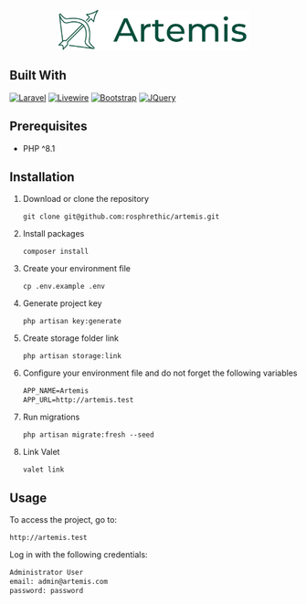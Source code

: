 <br />
<div align="center">
  <a href="#">
    <img src="logo-2.svg" alt="Logo" height="70">
  </a>
</div>

## Built With

[![Laravel][Laravel.com]][Laravel-url]
[![Livewire][Livewire.com]][Livewire-url]
[![Bootstrap][Bootstrap.com]][Bootstrap-url]
[![JQuery][JQuery.com]][JQuery-url]

[Laravel.com]: https://img.shields.io/badge/Laravel-FF2D20?style=for-the-badge&logo=laravel&logoColor=white
[Laravel-url]: https://laravel.com

[Livewire.com]: https://img.shields.io/badge/Livewire-fb6fa9?style=for-the-badge&logo=livewire&logoColor=white
[Livewire-url]: https://jquery.com

[Bootstrap.com]: https://img.shields.io/badge/Bootstrap-563D7C?style=for-the-badge&logo=bootstrap&logoColor=white
[Bootstrap-url]: https://getbootstrap.com

[JQuery.com]: https://img.shields.io/badge/jQuery-0769AD?style=for-the-badge&logo=jquery&logoColor=white
[JQuery-url]: https://jquery.com

## Prerequisites

* PHP ^8.1

## Installation

1. Download or clone the repository
    ```
    git clone git@github.com:rosphrethic/artemis.git
    ```
   
1. Install packages
    ```
    composer install
    ```

1. Create your environment file
    ```
    cp .env.example .env
    ```
   
1. Generate project key
    ```
    php artisan key:generate
    ```
   
1. Create storage folder link
    ```
    php artisan storage:link
    ```
   
1. Configure your environment file and do not forget the following variables
    ```
    APP_NAME=Artemis
    APP_URL=http://artemis.test
    ```
   
1. Run migrations
    ```
    php artisan migrate:fresh --seed
    ```

1. Link Valet
    ```
    valet link
    ```

## Usage

To access the project, go to:

```
http://artemis.test
```

Log in with the following credentials:
```
Administrator User
email: admin@artemis.com
password: password
```
















